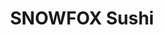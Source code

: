---
layout: place
title: SNOWFOX Sushi
permalink: /ohio/monroe/snowfox-sushi.html
stateAbbr: OH
stateName: Ohio
cityName: Monroe
seo:
  type: restaurant
  links: https://jfefood.com/
place_id: ChIJWXAnaS9dQIgRO3ZZql5CUcI
photos: null
address: 3033 Heritage Green Dr, Monroe, OH 45050, USA
street: 3033 Heritage Green Dr
city: Monroe
state: OH
zip: '45050'
country: USA
neighborhood: null
latitude: '39.442450'
longitude: '-84.378116'
accessibility_options:
  wheelchairAccessibleParking: true
  wheelchairAccessibleEntrance: true
  wheelchairAccessibleRestroom: true
business_status: OPERATIONAL
name: SNOWFOX Sushi
google_maps_links:
  directionsUri: >-
    https://www.google.com/maps/dir//''/data=!4m7!4m6!1m1!4e2!1m2!1m1!1s0x88405d2f69277059:0xc251425eaa59763b!3e0
  placeUri: https://maps.google.com/?cid=14002045690823931451
  writeAReviewUri: >-
    https://www.google.com/maps/place//data=!4m3!3m2!1s0x88405d2f69277059:0xc251425eaa59763b!12e1
  reviewsUri: >-
    https://www.google.com/maps/place//data=!4m4!3m3!1s0x88405d2f69277059:0xc251425eaa59763b!9m1!1b1
  photosUri: >-
    https://www.google.com/maps/place//data=!4m3!3m2!1s0x88405d2f69277059:0xc251425eaa59763b!10e5
primary_type: Takeout Restaurant
opening_hours:
  openNow: true
  periods:
    - open:
        day: 0
        hour: 7
        minute: 0
      close:
        day: 0
        hour: 19
        minute: 0
    - open:
        day: 1
        hour: 7
        minute: 0
      close:
        day: 1
        hour: 19
        minute: 0
    - open:
        day: 2
        hour: 7
        minute: 0
      close:
        day: 2
        hour: 19
        minute: 0
    - open:
        day: 3
        hour: 7
        minute: 0
      close:
        day: 3
        hour: 19
        minute: 0
    - open:
        day: 4
        hour: 7
        minute: 0
      close:
        day: 4
        hour: 19
        minute: 0
    - open:
        day: 5
        hour: 7
        minute: 0
      close:
        day: 5
        hour: 19
        minute: 0
    - open:
        day: 6
        hour: 7
        minute: 0
      close:
        day: 6
        hour: 19
        minute: 0
  weekdayDescriptions:
    - 'Monday: 7:00 AM – 7:00 PM'
    - 'Tuesday: 7:00 AM – 7:00 PM'
    - 'Wednesday: 7:00 AM – 7:00 PM'
    - 'Thursday: 7:00 AM – 7:00 PM'
    - 'Friday: 7:00 AM – 7:00 PM'
    - 'Saturday: 7:00 AM – 7:00 PM'
    - 'Sunday: 7:00 AM – 7:00 PM'
  nextCloseTime: '2025-05-03T23:00:00Z'
secondary_opening_hours:
  regular:
    weekdayDescriptions: null
    type: null
  current:
    weekdayDescriptions: null
    type: null
phone: null
price_level: null
price_range: null
rating: null
rating_count: 0
website: https://jfefood.com/
description: >-
  About SNOWFOX Sushi in Monroe, OH$$$SNOWFOX Sushi in Monroe, OH stands out as
  a convenient takeout spot for fresh sushi enthusiasts seeking quality options
  close to home. This establishment operates daily from 7 AM to 7 PM, making it
  an ideal choice for quick meals whether you're grabbing lunch or dinner on the
  go. With features like wheelchair-accessible parking and entrances, it ensures
  a welcoming experience for everyone looking for accessible sushi restaurants
  nearby. The focus on takeout highlights its efficiency, perfect for busy days
  when you need reliable Japanese-inspired cuisine. Overall, it's a great pick
  for those exploring top-rated sushi places near me in the region.
generative_summary: >-
  About SNOWFOX Sushi in Monroe, OH$$$SNOWFOX Sushi in Monroe, OH stands out as
  a convenient takeout spot for fresh sushi enthusiasts seeking quality options
  close to home. This establishment operates daily from 7 AM to 7 PM, making it
  an ideal choice for quick meals whether you're grabbing lunch or dinner on the
  go. With features like wheelchair-accessible parking and entrances, it ensures
  a welcoming experience for everyone looking for accessible sushi restaurants
  nearby. The focus on takeout highlights its efficiency, perfect for busy days
  when you need reliable Japanese-inspired cuisine. Overall, it's a great pick
  for those exploring top-rated sushi places near me in the region.
generative_disclosure: Summarized by AI using the Grok-3-Mini model.
reviews: null
review_summary: >-
  Customer Feedback on SNOWFOX Sushi$$$While detailed reviews are sparse, folks
  generally appreciate the straightforward vibe at this sushi spot, often noting
  the fresh flavors and speedy service that make it a hassle-free option. Many
  highlight the extended hours and accessibility features as big pluses for
  families or anyone on a tight schedule, helping it stand out among local
  eateries. It's commonly seen as a solid go-to for everyday sushi cravings,
  with comments suggesting the variety keeps things interesting without
  overwhelming the menu. All in all, if you're hunting for reliable sushi near
  me, this place tends to deliver a satisfying experience that leaves people
  coming back for more.
review_disclosure: Summarized by AI using the Grok-3-Mini model.
parking_options: null
payment_options: null
allow_dogs: null
curbside_pickup: null
delivery: null
dine_in: null
good_for_children: null
good_for_groups: null
good_for_sports: null
live_music: null
menu_for_children: null
outdoor_seating: null
reservable: null
restroom: null
serves_beer: null
serves_breakfast: null
serves_brunch: null
serves_cocktails: null
serves_coffee: null
serves_dinner: null
serves_dessert: null
serves_lunch: null
serves_vegetarian_food: null
serves_wine: null
takeout: null
update_category: enterprise
places_description: null

---